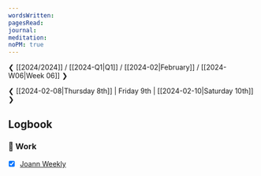```yaml
---
wordsWritten: 
pagesRead: 
journal: 
meditation: 
noPM: true
---
```

❮ [[2024/2024]] / [[2024-Q1|Q1]] / [[2024-02|February]] / [[2024-W06|Week 06]] ❯

❮ [[2024-02-08|Thursday 8th]] | Friday 9th | [[2024-02-10|Saturday 10th]] ❯



## Logbook

### 💼 Work
- [x] [Joann Weekly](things:///show?id=UP8EefFvjGwoxNQ9hZ86eD)